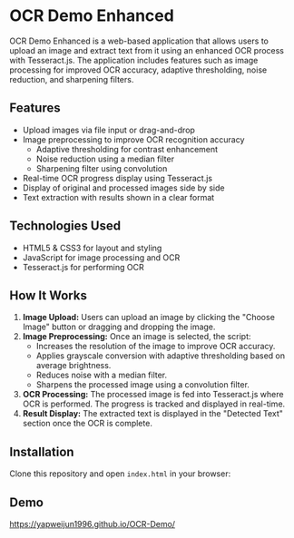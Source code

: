 # OCR Demo Enhanced

OCR Demo Enhanced is a web-based application that allows users to upload an image and extract text from it using an enhanced OCR process with Tesseract.js. The application includes features such as image processing for improved OCR accuracy, adaptive thresholding, noise reduction, and sharpening filters.

## Features

- Upload images via file input or drag-and-drop
- Image preprocessing to improve OCR recognition accuracy
  - Adaptive thresholding for contrast enhancement
  - Noise reduction using a median filter
  - Sharpening filter using convolution
- Real-time OCR progress display using Tesseract.js
- Display of original and processed images side by side
- Text extraction with results shown in a clear format

## Technologies Used

- HTML5 & CSS3 for layout and styling
- JavaScript for image processing and OCR
- Tesseract.js for performing OCR

## How It Works

1. **Image Upload:** Users can upload an image by clicking the "Choose Image" button or dragging and dropping the image.
2. **Image Preprocessing:** Once an image is selected, the script:
   - Increases the resolution of the image to improve OCR accuracy.
   - Applies grayscale conversion with adaptive thresholding based on average brightness.
   - Reduces noise with a median filter.
   - Sharpens the processed image using a convolution filter.
3. **OCR Processing:** The processed image is fed into Tesseract.js where OCR is performed. The progress is tracked and displayed in real-time.
4. **Result Display:** The extracted text is displayed in the "Detected Text" section once the OCR is complete.

## Installation

Clone this repository and open `index.html` in your browser:


## Demo
https://yapweijun1996.github.io/OCR-Demo/



